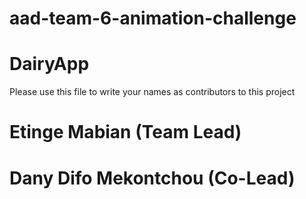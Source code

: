 # aad-team-6-animation-challenge
# DairyApp
Please use this file to write your names as contributors to this project
# Etinge Mabian (Team Lead)
# Dany Difo Mekontchou (Co-Lead)


